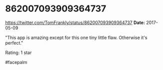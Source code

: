 # 862007093909364737
https://twitter.com/TomFrankly/status/862007093909364737
**Date:** 2017-05-09

"This app is amazing except for this one tiny little flaw. Otherwise it's perfect."

Rating: 1 star

#facepalm

